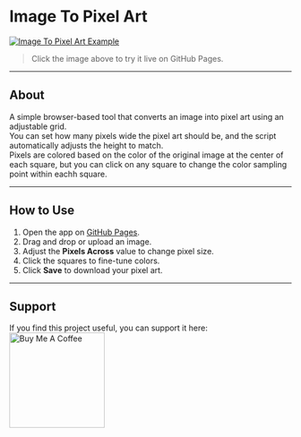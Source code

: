 # Image To Pixel Art

[![Image To Pixel Art Example](./Example.jpg "Image To Pixel Art")](https://camelcasesensitive.github.io/Image-To-Pixel-Art/)
> Click the image above to try it live on GitHub Pages.

---

## About

A simple browser-based tool that converts an image into pixel art using an adjustable grid.  
You can set how many pixels wide the pixel art should be, and the script automatically adjusts the height to match.  
Pixels are colored based on the color of the original image at the center of each square, but you can click on any square to change the color sampling point within eachh square.  

---

## How to Use

1. Open the app on [GitHub Pages](https://camelcasesensitive.github.io/Image-To-Pixel-Art/).  
2. Drag and drop or upload an image.  
3. Adjust the **Pixels Across** value to change pixel size.  
4. Click the squares to fine-tune colors.  
5. Click **Save** to download your pixel art.

---

## Support

If you find this project useful, you can support it here:  
<a href="https://www.buymeacoffee.com/morejpeg" target="_blank">
  <img 
    src="https://cdn.buymeacoffee.com/buttons/v2/default-yellow.png" 
    alt="Buy Me A Coffee" 
    width="170" 
    height="46" 
    style="max-width:100%; height:auto;"
  />
</a>
